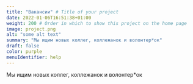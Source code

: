 ```yaml
---
title: "Вакансии" # Title of your project
date: 2022-01-06T16:51:38+01:00
weight: 200 # Order in which to show this project on the home page
image: project.png
alt: "some alt text"
summary: "Мы ищим новых коллег, коллежанок и волонтер*ок"
draft: false
color: purple
menuIdentifier: help
---
```


Мы ищим новых коллег, коллежанок и волонтер*ок